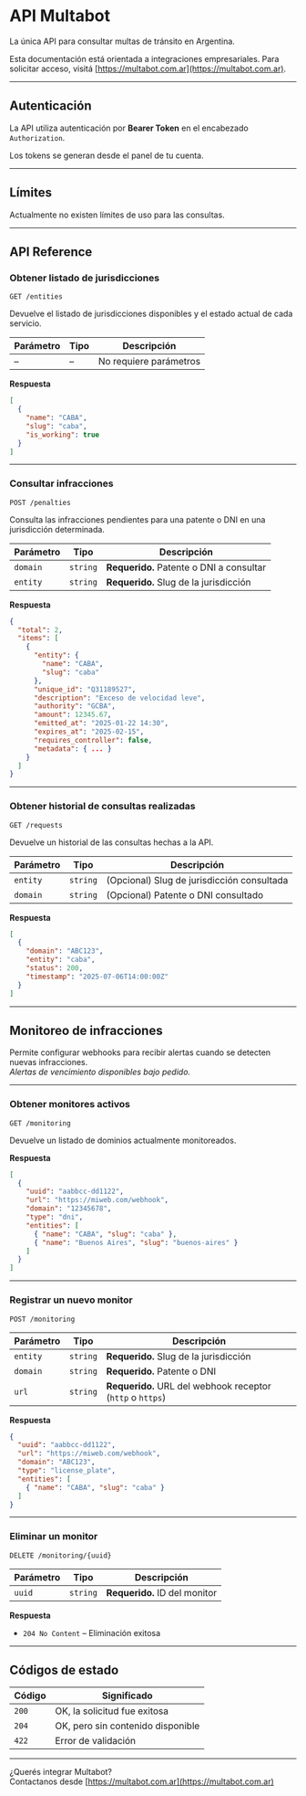 
# API Multabot

La única API para consultar multas de tránsito en Argentina.

Esta documentación está orientada a integraciones empresariales. Para solicitar acceso, visitá [https://multabot.com.ar](https://multabot.com.ar).

---

## Autenticación

La API utiliza autenticación por **Bearer Token** en el encabezado `Authorization`.

Los tokens se generan desde el panel de tu cuenta.

---

## Límites

Actualmente no existen límites de uso para las consultas.

---

## API Reference

### Obtener listado de jurisdicciones

```http
GET /entities
```

Devuelve el listado de jurisdicciones disponibles y el estado actual de cada servicio.

| Parámetro | Tipo | Descripción |
|----------|------|-------------|
| –        | –    | No requiere parámetros |

**Respuesta**

```json
[
  {
    "name": "CABA",
    "slug": "caba",
    "is_working": true
  }
]
```

---

### Consultar infracciones

```http
POST /penalties
```

Consulta las infracciones pendientes para una patente o DNI en una jurisdicción determinada.

| Parámetro  | Tipo     | Descripción                             |
|-----------|----------|------------------------------------------|
| `domain`  | `string` | **Requerido.** Patente o DNI a consultar |
| `entity`  | `string` | **Requerido.** Slug de la jurisdicción   |

**Respuesta**

```json
{
  "total": 2,
  "items": [
    {
      "entity": {
        "name": "CABA",
        "slug": "caba"
      },
      "unique_id": "Q31189527",
      "description": "Exceso de velocidad leve",
      "authority": "GCBA",
      "amount": 12345.67,
      "emitted_at": "2025-01-22 14:30",
      "expires_at": "2025-02-15",
      "requires_controller": false,
      "metadata": { ... }
    }
  ]
}
```

---

### Obtener historial de consultas realizadas

```http
GET /requests
```

Devuelve un historial de las consultas hechas a la API.

| Parámetro   | Tipo     | Descripción                                 |
|------------|----------|----------------------------------------------|
| `entity`   | `string` | (Opcional) Slug de jurisdicción consultada   |
| `domain`   | `string` | (Opcional) Patente o DNI consultado          |

**Respuesta**

```json
[
  {
    "domain": "ABC123",
    "entity": "caba",
    "status": 200,
    "timestamp": "2025-07-06T14:00:00Z"
  }
]
```

---

## Monitoreo de infracciones

Permite configurar webhooks para recibir alertas cuando se detecten nuevas infracciones.  
*Alertas de vencimiento disponibles bajo pedido.*

---

### Obtener monitores activos

```http
GET /monitoring
```

Devuelve un listado de dominios actualmente monitoreados.

**Respuesta**

```json
[
  {
    "uuid": "aabbcc-dd1122",
    "url": "https://miweb.com/webhook",
    "domain": "12345678",
    "type": "dni",
    "entities": [
      { "name": "CABA", "slug": "caba" },
      { "name": "Buenos Aires", "slug": "buenos-aires" }
    ]
  }
]
```

---

### Registrar un nuevo monitor

```http
POST /monitoring
```

| Parámetro | Tipo     | Descripción                                                        |
|----------|----------|---------------------------------------------------------------------|
| `entity` | `string` | **Requerido.** Slug de la jurisdicción                             |
| `domain` | `string` | **Requerido.** Patente o DNI                                       |
| `url`    | `string` | **Requerido.** URL del webhook receptor (`http` o `https`)         |

**Respuesta**

```json
{
  "uuid": "aabbcc-dd1122",
  "url": "https://miweb.com/webhook",
  "domain": "ABC123",
  "type": "license_plate",
  "entities": [
    { "name": "CABA", "slug": "caba" }
  ]
}
```

---

### Eliminar un monitor

```http
DELETE /monitoring/{uuid}
```

| Parámetro | Tipo     | Descripción                  |
|----------|----------|------------------------------|
| `uuid`   | `string` | **Requerido.** ID del monitor |

**Respuesta**

- `204 No Content` – Eliminación exitosa

---

## Códigos de estado

| Código | Significado                       |
|--------|-----------------------------------|
| `200`  | OK, la solicitud fue exitosa      |
| `204`  | OK, pero sin contenido disponible |
| `422`  | Error de validación               |

---

¿Querés integrar Multabot?  
Contactanos desde [https://multabot.com.ar](https://multabot.com.ar)
